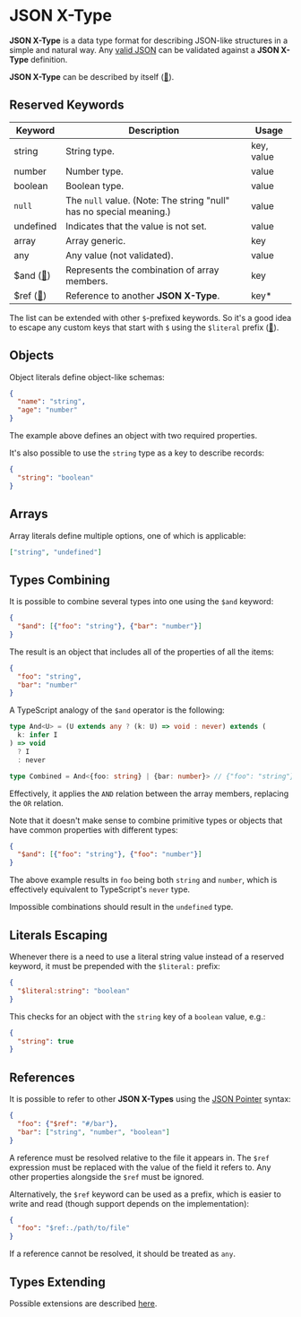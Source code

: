 # JSON X-Type

**JSON X-Type** is a data type format for describing JSON-like structures in a simple and natural way.
Any [valid JSON](https://www.json.org/) can be validated against a **JSON X-Type** definition.

**JSON X-Type** can be described by itself ([🔗](./x-types.yaml)).

## Reserved Keywords

| Keyword                       | Description                                                         | Usage      |
| ----------------------------- | ------------------------------------------------------------------- | ---------- |
| string                        | String type.                                                        | key, value |
| number                        | Number type.                                                        | value      |
| boolean                       | Boolean type.                                                       | value      |
| `null`                        | The `null` value. (Note: The string "null" has no special meaning.) | value      |
| undefined                     | Indicates that the value is not set.                                | value      |
| array                         | Array generic.                                                      | key        |
| any                           | Any value (not validated).                                          | value      |
| $and ([🔗](#types-combining)) | Represents the combination of array members.                        | key        |
| $ref ([🔗](#references))      | Reference to another **JSON X-Type**.                               | key\*      |

The list can be extended with other `$`-prefixed keywords.
So it's a good idea to escape any custom keys that start with `$` using the `$literal` prefix ([🔗](#literals-escaping)).

## Objects

Object literals define object-like schemas:

```json
{
  "name": "string",
  "age": "number"
}
```

The example above defines an object with two required properties.

It's also possible to use the `string` type as a key to describe records:

```json
{
  "string": "boolean"
}
```

<!-- TODO: consider validating tuples as objects with integer-like keys, e.g.:

```json
{
  "0": "number",
  "1": "number"
}
```
-->

## Arrays

Array literals define multiple options, one of which is applicable:

```json
["string", "undefined"]
```

## Types Combining

It is possible to combine several types into one using the `$and` keyword:

```json
{
  "$and": [{"foo": "string"}, {"bar": "number"}]
}
```

The result is an object that includes all of the properties of all the items:

```json
{
  "foo": "string",
  "bar": "number"
}
```

A TypeScript analogy of the `$and` operator is the following:

```ts
type And<U> = (U extends any ? (k: U) => void : never) extends (
  k: infer I
) => void
  ? I
  : never

type Combined = And<{foo: string} | {bar: number}> // {"foo": "string"} & {"bar": "number"} ≡ {"foo": "string", "bar": "number"}
```

Effectively, it applies the `AND` relation between the array members, replacing the `OR` relation.

Note that it doesn't make sense to combine primitive types or objects that have common properties with different types:

```json
{
  "$and": [{"foo": "string"}, {"foo": "number"}]
}
```

The above example results in `foo` being both `string` and `number`, which is effectively equivalent to TypeScript's `never` type.

Impossible combinations should result in the `undefined` type.

## Literals Escaping

Whenever there is a need to use a literal string value instead of a reserved keyword, it must be prepended with the `$literal:` prefix:

```json
{
  "$literal:string": "boolean"
}
```

This checks for an object with the `string` key of a `boolean` value, e.g.:

```json
{
  "string": true
}
```

## References

It is possible to refer to other **JSON X-Types** using the [JSON Pointer](https://datatracker.ietf.org/doc/html/rfc6901) syntax:

```json
{
  "foo": {"$ref": "#/bar"},
  "bar": ["string", "number", "boolean"]
}
```

A reference must be resolved relative to the file it appears in.
The `$ref` expression must be replaced with the value of the field it refers to.
Any other properties alongside the `$ref` must be ignored.

Alternatively, the `$ref` keyword can be used as a prefix, which is easier to write and read (though support depends on the implementation):

```json
{
  "foo": "$ref:./path/to/file"
}
```

<!-- Q: Could it be used as a key? Does that even make sense? -->

If a reference cannot be resolved, it should be treated as `any`.

## Types Extending

Possible extensions are described [here](./extensions.md).
